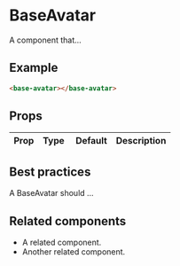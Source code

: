 # BaseAvatar

A component that...

## Example

```html
<base-avatar></base-avatar>
```

## Props

| Prop | Type |  Default | Description |
| ---- | ---- | -------- | ----------- |


## Best practices

A BaseAvatar should ...

## Related components

- A related component.
- Another related component.
